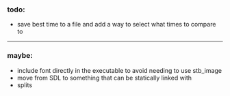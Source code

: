 ### todo:
 - save best time to a file and add a way to select what times to compare to

---

### maybe:
 - include font directly in the executable to avoid needing to use stb_image
 - move from SDL to something that can be statically linked with
 - splits
